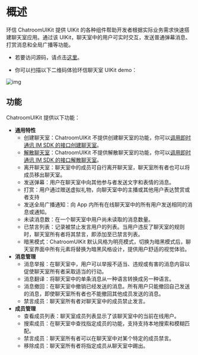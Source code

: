 # 概述

环信 ChatroomUIKit 提供 UIKit 的各种组件帮助开发者根据实际业务需求快速搭建聊天室应用。通过该 UIKit，聊天室中的用户可实时交互，发送普通弹幕消息、打赏消息和全局广播等功能。

- 若要访问源码，请点击[这里](https://github.com/easemob/UIKit_Chatroom_ios)。

- 你可以扫描以下二维码体验环信聊天室 UIKit demo：

![img](@static/images/uikit/chatroomios/demo.png)

## 功能

ChatroomUIKit 提供以下功能：

- **通用特性**
  - 创建聊天室：ChatroomUIKit 不提供创建聊天室的功能，你可以[调用即时通讯 IM SDK 的接口创建聊天室](/document/server-side/chatroom.html#创建聊天室)。
  - [解散聊天室](roomfeature_common.html#解散聊天室)：ChatroomUIKit 不提供解散聊天室的功能，你可以[调用即时通讯 IM SDK 的接口解散聊天室](/document/server-side/chatroom.html#解散聊天室)。
  - 离开聊天室：聊天室中的成员可自行离开聊天室，聊天室所有者也可以将成员移出聊天室。
  - 发送弹幕：用户在聊天室中向其他参与者发送文字和表情的消息。
  - 打赏：用户通过赠送虚拟礼物，向聊天室中的主播或其他用户表达赞赏或者支持
  - 发送全局广播通知：向 App 内所有在线聊天室中的所有用户发送相同的消息或通知。
  - 未读消息数：在一个聊天室中用户尚未读取的消息数量。
  - 已禁言列表：记录被禁止发言用户的列表。当用户违反了聊天室的规则时，聊天室所有者将其禁言，即添加至已禁言列表。
  - 暗黑模式：ChatroomUIKit 默认风格为明亮模式，切换为暗黑模式后，聊天室界面中所有元素将替换为暗黑风格设计，提供用户舒适的视觉体验。
- **消息管理**
  - 消息举报：在聊天室中，用户可以举报不适当、违规或有害的消息内容以促使聊天室所有者采取适当的行动。
  - 消息翻译：将聊天室中的单条消息从一种语言转换成另一种语言。
  - 消息撤回：在聊天室中撤销已经发送的消息。所有用户只能撤回自己发送的消息，即使聊天室所有者也不能撤回其他成员发送的消息。
  - 禁言成员：聊天室所有者对聊天室中的成员禁止发言。
- **成员管理**
  - 查看成员列表：聊天室成员列表显示了该聊天室中的当前在线用户。
  - 搜索成员：在聊天室中查找指定成员的功能，支持支持本地搜索和模糊匹配。
  - 禁言成员：聊天室所有者可以在聊天室中对某个特定的成员禁言。
  - 移除成员：聊天室所有者将指定成员从聊天室中踢出。
